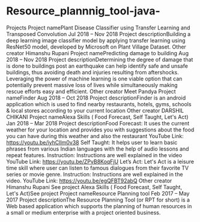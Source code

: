 # Resource_plannnig_tool-java-
 Projects  Project namePlant Disease Classifier using Transfer Learning and Transposed Convolution Jul 2018 – Nov 2018  Project descriptionBuilding a deep learning image classifier model by applying transfer learning using ResNet50 model, developed by Microsoft on Plant Village Dataset.  Other creator Himanshu Rupani Project namePredicting damage to building Aug 2018 – Nov 2018  Project descriptionDetermining the degree of damage that is done to buildings post an earthquake can help identify safe and unsafe buildings, thus avoiding death and injuries resulting from aftershocks. Leveraging the power of machine learning is one viable option that can potentially prevent massive loss of lives while simultaneously making rescue efforts easy and efficient.  Other creator Meet Pandya Project nameFinder Aug 2018 – Oct 2018  Project descriptionFinder is an android application which is used to find nearby restaurants, hotels, gyms, schools &amp; local stores according to your current location  Other creator DARSHIL CHIKANI Project nameAlexa Skills ( Food Forecast, Self Taught, Let's Act) Jan 2018 – Mar 2018  Project descriptionFood Forecast: It uses the current weather for your location and provides you with suggestions about the food you can have during this weather and also the restaurant YouTube Link: https://youtu.be/iyhClIm0v38  Self Taught: It helps user to learn basic phrases from various Indian languages with the help of audio lessons and repeat features. Instruction: Instructions are well explained in the video YouTube Link: https://youtu.be/ZPvB8KoqFjU  Let’s Act: Let's Act is a leisure time skill where user can listen to famous dialogues from their favorite TV series or movie genre. Instruction: Instructions are well explained in the video. YouTube Link: https://youtu.be/egQFBT92abQ  Other creator Himanshu Rupani See project Alexa Skills ( Food Forecast, Self Taught, Let's Act)See project Project nameResource Planning tool Feb 2017 – May 2017  Project descriptionThe Resource Planning Tool (or RPT for short) is a Web based application which supports the planning of human resources in a small or medium enterprise with a project oriented business.
